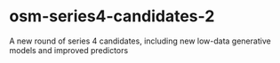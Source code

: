 # osm-series4-candidates-2
A new round of series 4 candidates, including new low-data generative models and improved predictors
